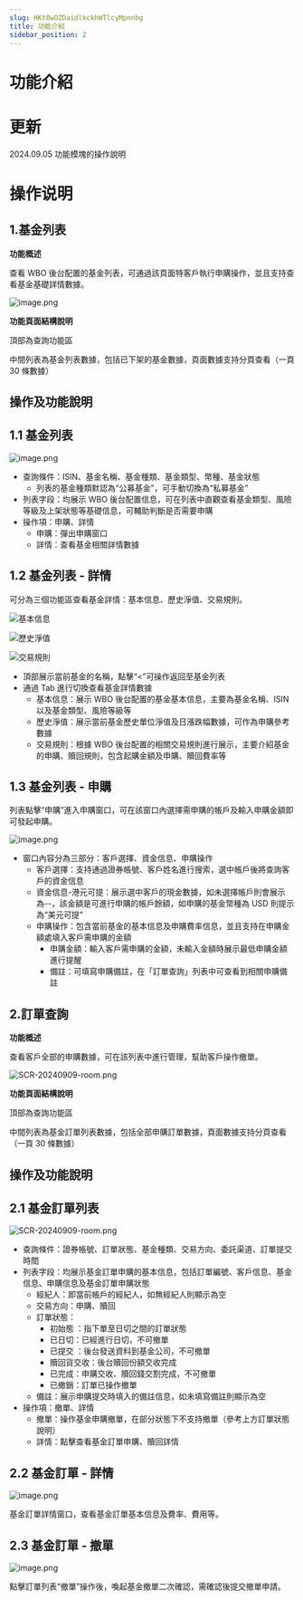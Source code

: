 ```yaml
---
slug: HKt0wOZDaidlkckhWTlcyMpnnbg
title: 功能介紹
sidebar_position: 2
---
```



# 功能介紹


# 更新


2024.09.05   功能模塊的操作說明


# 操作说明


## 1.基金列表


**功能概述**


查看 WBO 後台配置的基金列表，可通過該頁面特客戶執行申購操作，並且支持查看基金基礎詳情數據。


![image.png](/assets/9c8b070ae457f2c011c59d7513ef0fb1.png)


**功能頁面結構說明**


頂部為查詢功能區


中間列表為基金列表數據，包括已下架的基金數據，頁面數據支持分頁查看（一頁 30 條數據）


## **操作及功能說明**


## 1.1 基金列表


![image.png](/assets/d21fd38f0f653468acf95a0acb7cd1c2.png)

- 查詢條件：ISIN、基金名稱、基金種類、基金類型、幣種、基金狀態
    - 列表的基金種類默認為“公募基金”，可手動切換為“私募基金”
- 列表字段：均展示 WBO 後台配置信息，可在列表中直觀查看基金類型、風險等級及上架狀態等基礎信息，可輔助判斷是否需要申購
- 操作項：申購、詳情
    - 申購：彈出申購窗口
    - 詳情：查看基金相關詳情數據

## 1.2 基金列表 - 詳情


可分為三個功能區查看基金詳情：基本信息、歷史淨值、交易規則。


![基本信息](/assets/0156527865b8ff8c42729e525b8f3f70.png)


![歷史淨值](/assets/a44a71e4ef40ab6ab8a69a745af252b6.png)


![交易規則](/assets/70d7ba23df9aa08d684eb23405d08be4.png)

- 頂部展示當前基金的名稱，點擊“<”可操作返回至基金列表
- 通過 Tab 進行切換查看基金詳情數據
    - 基本信息：展示 WBO 後台配置的基金基本信息，主要為基金名稱、ISIN 以及基金類型、風險等級等
    - 歷史淨值：展示當前基金歷史單位淨值及日漲跌幅數據，可作為申購參考數據
    - 交易規則：根據 WBO 後台配置的相關交易規則進行展示，主要介紹基金的申購、贖回規則，包含起購金額及申購、贖回費率等

## 1.3 基金列表 - 申購


列表點擊“申購”進入申購窗口，可在該窗口內選擇需申購的帳戶及輸入申購金額即可發起申購。


![image.png](/assets/f86ac19046474c86b3edf6c56f88cf2d.png)

- 窗口內容分為三部分：客戶選擇、資金信息、申購操作
    - 客戶選擇：支持通過證券帳號、客戶姓名進行搜索，選中帳戶後將查詢客戶的資金信息
    - 資金信息-港元可提：展示選中客戶的現金數據，如未選擇帳戶則會展示為--，該金額是可進行申購的帳戶餘額，如申購的基金幣種為 USD 則提示為“美元可提”
    - 申購操作：包含當前基金的基本信息及申購費率信息，並且支持在申購金額處填入客戶需申購的金額
        - 申購金額：輸入客戶需申購的金額，未輸入金額時展示最低申購金額進行提醒
        - 備註：可填寫申購備註，在「訂單查詢」列表中可查看到相關申購備註

## 2.訂單查詢


**功能概述**


查看客戶全部的申購數據，可在該列表中進行管理，幫助客戶操作撤單。


![SCR-20240909-room.png](/assets/388ea9e9fe6a2ed8af51c5b7a00cfae2.png)


**功能頁面結構說明**


頂部為查詢功能區


中間列表為基金訂單列表數據，包括全部申購訂單數據，頁面數據支持分頁查看（一頁 30 條數據）


## **操作及功能說明**


## 2.1 基金訂單列表


![SCR-20240909-room.png](/assets/caa6cc87b654c8d9799c3271d01617a5.png)

- 查詢條件：證券帳號、訂單狀態、基金種類、交易方向、委託渠道、訂單提交時間
- 列表字段：均展示基金訂單申購的基本信息，包括訂單編號、客戶信息、基金信息、申購信息及基金訂單申購狀態
    - 經紀人：即當前帳戶的經紀人，如無經紀人則顯示為空
    - 交易方向：申購、贖回
    - 訂單狀態：
        - 初始態 ：指下單至日切之間的訂單狀態
        - 已日切：已經進行日切，不可撤單
        - 已提交 ：後台發送資料到基金公司，不可撤單
        - 贖回貨交收：後台贖回份額交收完成
        - 已完成：申購交收、贖回錢交割完成，不可撤單
        - 已撤銷：訂單已操作撤單
    - 備註：展示申購提交時填入的備註信息，如未填寫備註則顯示為空
- 操作項：撤單、詳情
    - 撤單：操作基金申購撤單，在部分狀態下不支持撤單（參考上方訂單狀態說明）
    - 詳情：點擊查看基金訂單申購、贖回詳情

## 2.2 基金訂單 - 詳情


![image.png](/assets/8a6f02a5e75757f5f860e501986bb754.png)


基金訂單詳情窗口，查看基金訂單基本信息及費率、費用等。


## 2.3 基金訂單 - 撤單


![image.png](/assets/d791d9c7f84f880b261002796f7213d9.png)


點擊訂單列表“撤單”操作後，喚起基金撤單二次確認，需確認後提交撤單申請。

